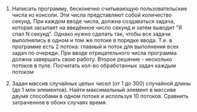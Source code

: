 1. Написать программу, бесконечно считывающую
   пользовательские числа из консоли.
   Эти числа представляют собой количество секунд.
   При каждом вводе числа, должна создаваться задача,
   которая засыпает на введённое число секунд и затем
   выводит "Я спал N секунд".
   Однако нужно сделать так, чтобы все задачи выполнялись в
   одном и том же потоке в порядке ввода.
   Т.е. в программе есть 2 потока: главный и поток для
   выполнения всех задач по очереди.
   При вводе отрицательного числа программа должна завершать свою работу.
   Второе решение - несколько потоков в пуле. Посчитать кол-во
   обработанных задач каждым потоком

2. Задан массив случайных целых чисел (от 1 до 300)
случайной длины (до 1 млн элементов).
Найти максимальный элемент в массиве двумя способами в
одном потоке и используя 10 потоков.
Сравнить затраченное в обоих случаях время.